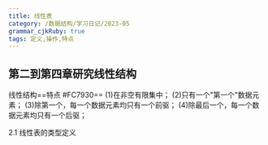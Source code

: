 ```yaml
---
title: 线性表
category: /数据结构/学习日记/2023-05
grammar_cjkRuby: true
tags: 定义,操作,特点
---
```




第二到第四章研究线性结构
----------
线性结构==特点 #FC7930==
(1)在非空有限集中；
(2)只有一个"第一个"数据元素；
(3)除第一个，每一个数据元素均只有一个前驱；
(4)除最后一个，每一个数据元素均只有一个后驱；

2.1 线性表的类型定义